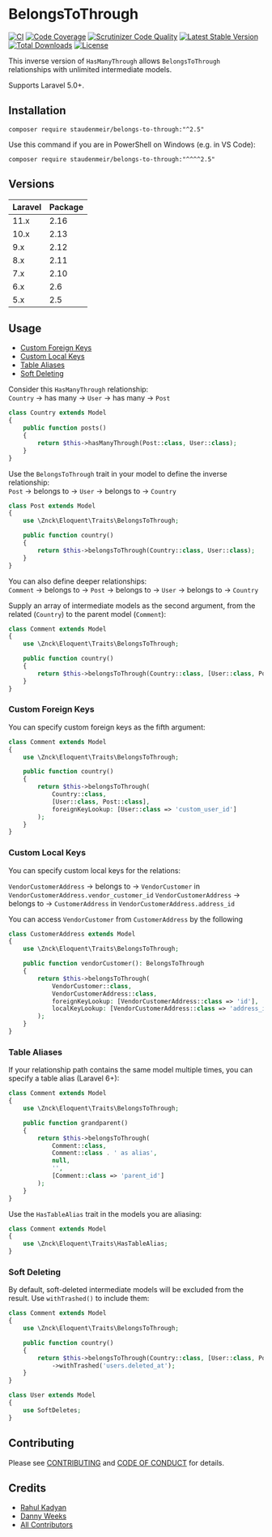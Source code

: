 # BelongsToThrough

[![CI](https://github.com/staudenmeir/belongs-to-through/actions/workflows/ci.yml/badge.svg)](https://github.com/staudenmeir/belongs-to-through/actions/workflows/ci.yml)
[![Code Coverage](https://codecov.io/gh/staudenmeir/belongs-to-through/graph/badge.svg?token=Z4KscVFWIE)](https://codecov.io/gh/staudenmeir/belongs-to-through)
[![Scrutinizer Code Quality](https://scrutinizer-ci.com/g/staudenmeir/belongs-to-through/badges/quality-score.png?b=master)](https://scrutinizer-ci.com/g/staudenmeir/belongs-to-through/?branch=master)
[![Latest Stable Version](https://poser.pugx.org/staudenmeir/belongs-to-through/v/stable)](https://packagist.org/packages/staudenmeir/belongs-to-through)
[![Total Downloads](https://poser.pugx.org/staudenmeir/belongs-to-through/downloads)](https://packagist.org/packages/staudenmeir/belongs-to-through/stats)
[![License](https://poser.pugx.org/staudenmeir/belongs-to-through/license)](https://github.com/staudenmeir/belongs-to-through/blob/master/LICENSE)

This inverse version of `HasManyThrough` allows `BelongsToThrough` relationships with unlimited intermediate models.

Supports Laravel 5.0+.

## Installation

    composer require staudenmeir/belongs-to-through:"^2.5"

Use this command if you are in PowerShell on Windows (e.g. in VS Code):

    composer require staudenmeir/belongs-to-through:"^^^^2.5"

## Versions

| Laravel | Package |
|:--------|:--------|
| 11.x    | 2.16    |
| 10.x    | 2.13    |
| 9.x     | 2.12    |
| 8.x     | 2.11    |
| 7.x     | 2.10    |
| 6.x     | 2.6     |
| 5.x     | 2.5     |

## Usage

- [Custom Foreign Keys](#custom-foreign-keys)
- [Custom Local Keys](#custom-local-keys)
- [Table Aliases](#table-aliases)
- [Soft Deleting](#soft-deleting)

Consider this `HasManyThrough` relationship:  
`Country` → has many → `User` → has many → `Post`

```php
class Country extends Model
{
    public function posts()
    {
        return $this->hasManyThrough(Post::class, User::class);
    }
}
```

Use the `BelongsToThrough` trait in your model to define the inverse relationship:  
`Post` → belongs to → `User` → belongs to → `Country`  

```php
class Post extends Model
{
    use \Znck\Eloquent\Traits\BelongsToThrough;

    public function country()
    {
        return $this->belongsToThrough(Country::class, User::class);
    }
}
```

You can also define deeper relationships:  
`Comment` → belongs to → `Post` → belongs to → `User` → belongs to → `Country`

Supply an array of intermediate models as the second argument, from the related (`Country`) to the parent model (`Comment`):  

```php
class Comment extends Model
{
    use \Znck\Eloquent\Traits\BelongsToThrough;

    public function country()
    {
        return $this->belongsToThrough(Country::class, [User::class, Post::class]);
    }
}
```

### Custom Foreign Keys

You can specify custom foreign keys as the fifth argument:

```php
class Comment extends Model
{
    use \Znck\Eloquent\Traits\BelongsToThrough;

    public function country()
    {
        return $this->belongsToThrough(
            Country::class,
            [User::class, Post::class], 
            foreignKeyLookup: [User::class => 'custom_user_id']
        );
    }
}
```

### Custom Local Keys

You can specify custom local keys for the relations:

`VendorCustomerAddress` → belongs to → `VendorCustomer` in `VendorCustomerAddress.vendor_customer_id`
`VendorCustomerAddress` → belongs to → `CustomerAddress` in `VendorCustomerAddress.address_id`

You can access `VendorCustomer` from `CustomerAddress` by the following

```php
class CustomerAddress extends Model
{
    use \Znck\Eloquent\Traits\BelongsToThrough;

    public function vendorCustomer(): BelongsToThrough
    {
        return $this->belongsToThrough(
            VendorCustomer::class,
            VendorCustomerAddress::class,
            foreignKeyLookup: [VendorCustomerAddress::class => 'id'],
            localKeyLookup: [VendorCustomerAddress::class => 'address_id'],
        );
    }    
}
```

### Table Aliases

If your relationship path contains the same model multiple times, you can specify a table alias (Laravel 6+):

```php
class Comment extends Model
{
    use \Znck\Eloquent\Traits\BelongsToThrough;

    public function grandparent()
    {
        return $this->belongsToThrough(
            Comment::class,
            Comment::class . ' as alias', 
            null,
            '',
            [Comment::class => 'parent_id']
        );
    }
}
```

Use the `HasTableAlias` trait in the models you are aliasing:

```php
class Comment extends Model
{
    use \Znck\Eloquent\Traits\HasTableAlias;
}
```

### Soft Deleting

By default, soft-deleted intermediate models will be excluded from the result. Use `withTrashed()` to include them:

```php
class Comment extends Model
{
    use \Znck\Eloquent\Traits\BelongsToThrough;

    public function country()
    {
        return $this->belongsToThrough(Country::class, [User::class, Post::class])
            ->withTrashed('users.deleted_at');
    }
}

class User extends Model
{
    use SoftDeletes;
}
```

## Contributing

Please see [CONTRIBUTING](.github/CONTRIBUTING.md) and [CODE OF CONDUCT](.github/CODE_OF_CONDUCT.md) for details.

## Credits

- [Rahul Kadyan](https://github.com/znck)
- [Danny Weeks](https://github.com/dannyweeks)
- [All Contributors](../../contributors)
